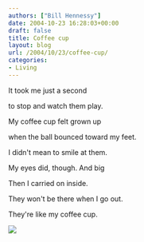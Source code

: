 ```yaml
---
authors: ["Bill Hennessy"]
date: 2004-10-23 16:28:03+00:00
draft: false
title: Coffee cup
layout: blog
url: /2004/10/23/coffee-cup/
categories:
- Living
---
```


It took me just a second

to stop and watch them play.

My coffee cup felt grown up

when the ball bounced toward my feet.

I didn't mean to smile at them.

My eyes did, though. And big

Then I carried on inside.

They won't be there when I go out.

They're like my coffee cup.

![](https://blog.billhennessy.com/aggbug.aspx?PostID=531)

